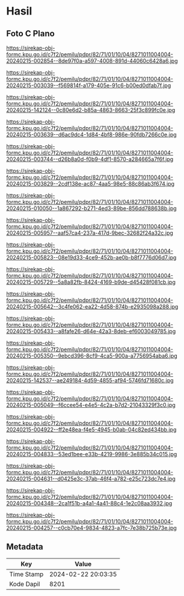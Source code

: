 # Hasil

## Foto C Plano

https://sirekap-obj-formc.kpu.go.id/c7f2/pemilu/pdpr/82/71/01/10/04/8271011004004-20240215-002854--8de97f0a-a597-4008-891d-44060c6428a6.jpg

https://sirekap-obj-formc.kpu.go.id/c7f2/pemilu/pdpr/82/71/01/10/04/8271011004004-20240215-003039--f569814f-a179-405e-91c6-b00ed0dfab7f.jpg

https://sirekap-obj-formc.kpu.go.id/c7f2/pemilu/pdpr/82/71/01/10/04/8271011004004-20240215-142124--0c80e6d2-b85a-4863-8663-25f3c899fc0e.jpg

https://sirekap-obj-formc.kpu.go.id/c7f2/pemilu/pdpr/82/71/01/10/04/8271011004004-20240215-003639--d6ac9dc4-1d84-4bf8-986e-90fdb7266c0e.jpg

https://sirekap-obj-formc.kpu.go.id/c7f2/pemilu/pdpr/82/71/01/10/04/8271011004004-20240215-003744--d26b8a0d-f0b9-4df1-8570-a284665a7f6f.jpg

https://sirekap-obj-formc.kpu.go.id/c7f2/pemilu/pdpr/82/71/01/10/04/8271011004004-20240215-003829--2cdf138e-ac87-4aa5-98e5-88c86ab3f674.jpg

https://sirekap-obj-formc.kpu.go.id/c7f2/pemilu/pdpr/82/71/01/10/04/8271011004004-20240215-010050--1a867292-b271-4ed3-89be-856dd788638b.jpg

https://sirekap-obj-formc.kpu.go.id/c7f2/pemilu/pdpr/82/71/01/10/04/8271011004004-20240215-005957--aaf57ca4-237a-417d-9bec-32682f24a32c.jpg

https://sirekap-obj-formc.kpu.go.id/c7f2/pemilu/pdpr/82/71/01/10/04/8271011004004-20240215-005823--08e19d33-4ce9-452b-ae0b-b8f7776d06d7.jpg

https://sirekap-obj-formc.kpu.go.id/c7f2/pemilu/pdpr/82/71/01/10/04/8271011004004-20240215-005729--5a8a82fb-8424-4169-b9de-d45428f081cb.jpg

https://sirekap-obj-formc.kpu.go.id/c7f2/pemilu/pdpr/82/71/01/10/04/8271011004004-20240215-005642--3c4fe062-ea22-4d58-874b-e2935098a288.jpg

https://sirekap-obj-formc.kpu.go.id/c7f2/pemilu/pdpr/82/71/01/10/04/8271011004004-20240215-005433--a8fafe26-d64e-42a3-8deb-ef6003049785.jpg

https://sirekap-obj-formc.kpu.go.id/c7f2/pemilu/pdpr/82/71/01/10/04/8271011004004-20240215-005350--9ebcd396-8cf9-4ca5-900a-a7756954aba6.jpg

https://sirekap-obj-formc.kpu.go.id/c7f2/pemilu/pdpr/82/71/01/10/04/8271011004004-20240215-142537--ae249184-4d59-4855-af94-5746fd71680c.jpg

https://sirekap-obj-formc.kpu.go.id/c7f2/pemilu/pdpr/82/71/01/10/04/8271011004004-20240215-005049--f6ccee54-e4e5-4c2a-b7d2-21043329f3c0.jpg

https://sirekap-obj-formc.kpu.go.id/c7f2/pemilu/pdpr/82/71/01/10/04/8271011004004-20240215-004922--ff2e48ea-f4e5-4945-b0ab-04c82ed434bb.jpg

https://sirekap-obj-formc.kpu.go.id/c7f2/pemilu/pdpr/82/71/01/10/04/8271011004004-20240215-004833--53ed1bee-e33b-4219-9986-3e885b34c015.jpg

https://sirekap-obj-formc.kpu.go.id/c7f2/pemilu/pdpr/82/71/01/10/04/8271011004004-20240215-004631--d0425e3c-37ab-46f4-a782-e25c723dc7e4.jpg

https://sirekap-obj-formc.kpu.go.id/c7f2/pemilu/pdpr/82/71/01/10/04/8271011004004-20240215-004348--2ca1f51b-a4a1-4a41-88c4-1e2c08aa3932.jpg

https://sirekap-obj-formc.kpu.go.id/c7f2/pemilu/pdpr/82/71/01/10/04/8271011004004-20240215-004257--c0cb70e4-9834-4823-a7fc-7e38b725b73e.jpg


## Metadata

| Key        | Value               |
| ---------- | ------------------- |
| Time Stamp | 2024-02-22 20:03:35 |
| Kode Dapil | 8201                |




